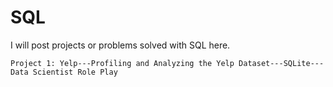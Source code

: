 # SQL
I will post projects or problems solved with SQL here.
````
Project 1: Yelp---Profiling and Analyzing the Yelp Dataset---SQLite---Data Scientist Role Play
